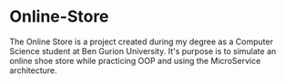 # Online-Store

The Online Store is a project created during my degree as a Computer Science student at Ben Gurion University.
It's purpose is to simulate an online shoe store while practicing OOP and using the MicroService architecture. 
